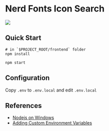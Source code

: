 # Nerd Fonts Icon Search

![](https://img.shields.io/badge/nodejs-20.10%20LTS-green)

## Quick Start

```shell
# in `$PROJECT_ROOT/frontend` folder
npm install

npm start
```

## Configuration

Copy `.env` to `.env.local` and edit `.env.local`

## References

- [Nodejs on Windows](https://learn.microsoft.com/zh-cn/windows/dev-environment/javascript/nodejs-on-windows)
- [Adding Custom Environment Variables](https://create-react-app.dev/docs/adding-custom-environment-variables/#what-other-env-files-can-be-used)
